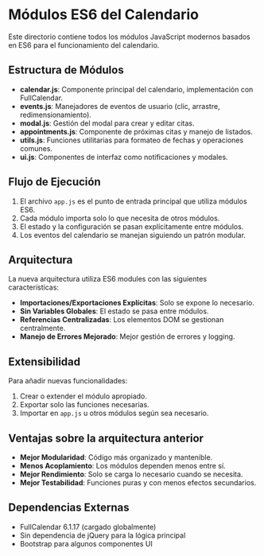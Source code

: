 # Módulos ES6 del Calendario

Este directorio contiene todos los módulos JavaScript modernos basados en ES6 para el funcionamiento del calendario.

## Estructura de Módulos

- **calendar.js**: Componente principal del calendario, implementación con FullCalendar.
- **events.js**: Manejadores de eventos de usuario (clic, arrastre, redimensionamiento).
- **modal.js**: Gestión del modal para crear y editar citas.
- **appointments.js**: Componente de próximas citas y manejo de listados.
- **utils.js**: Funciones utilitarias para formateo de fechas y operaciones comunes.
- **ui.js**: Componentes de interfaz como notificaciones y modales.

## Flujo de Ejecución

1. El archivo `app.js` es el punto de entrada principal que utiliza módulos ES6.
2. Cada módulo importa solo lo que necesita de otros módulos.
3. El estado y la configuración se pasan explícitamente entre módulos.
4. Los eventos del calendario se manejan siguiendo un patrón modular.

## Arquitectura

La nueva arquitectura utiliza ES6 modules con las siguientes características:

- **Importaciones/Exportaciones Explícitas**: Solo se expone lo necesario.
- **Sin Variables Globales**: El estado se pasa entre módulos.
- **Referencias Centralizadas**: Los elementos DOM se gestionan centralmente.
- **Manejo de Errores Mejorado**: Mejor gestión de errores y logging.

## Extensibilidad

Para añadir nuevas funcionalidades:

1. Crear o extender el módulo apropiado.
2. Exportar solo las funciones necesarias.
3. Importar en `app.js` u otros módulos según sea necesario.

## Ventajas sobre la arquitectura anterior

- **Mejor Modularidad**: Código más organizado y mantenible.
- **Menos Acoplamiento**: Los módulos dependen menos entre sí.
- **Mejor Rendimiento**: Solo se carga lo necesario cuando se necesita.
- **Mejor Testabilidad**: Funciones puras y con menos efectos secundarios.

## Dependencias Externas

- FullCalendar 6.1.17 (cargado globalmente)
- Sin dependencia de jQuery para la lógica principal
- Bootstrap para algunos componentes UI 